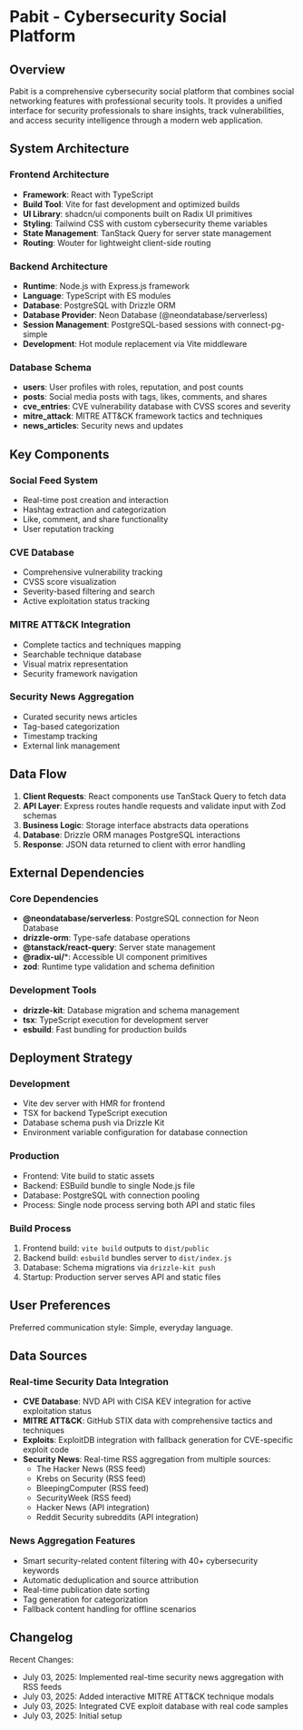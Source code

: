 # Pabit - Cybersecurity Social Platform

## Overview

Pabit is a comprehensive cybersecurity social platform that combines social networking features with professional security tools. It provides a unified interface for security professionals to share insights, track vulnerabilities, and access security intelligence through a modern web application.

## System Architecture

### Frontend Architecture
- **Framework**: React with TypeScript
- **Build Tool**: Vite for fast development and optimized builds
- **UI Library**: shadcn/ui components built on Radix UI primitives
- **Styling**: Tailwind CSS with custom cybersecurity theme variables
- **State Management**: TanStack Query for server state management
- **Routing**: Wouter for lightweight client-side routing

### Backend Architecture
- **Runtime**: Node.js with Express.js framework
- **Language**: TypeScript with ES modules
- **Database**: PostgreSQL with Drizzle ORM
- **Database Provider**: Neon Database (@neondatabase/serverless)
- **Session Management**: PostgreSQL-based sessions with connect-pg-simple
- **Development**: Hot module replacement via Vite middleware

### Database Schema
- **users**: User profiles with roles, reputation, and post counts
- **posts**: Social media posts with tags, likes, comments, and shares
- **cve_entries**: CVE vulnerability database with CVSS scores and severity
- **mitre_attack**: MITRE ATT&CK framework tactics and techniques
- **news_articles**: Security news and updates

## Key Components

### Social Feed System
- Real-time post creation and interaction
- Hashtag extraction and categorization
- Like, comment, and share functionality
- User reputation tracking

### CVE Database
- Comprehensive vulnerability tracking
- CVSS score visualization
- Severity-based filtering and search
- Active exploitation status tracking

### MITRE ATT&CK Integration
- Complete tactics and techniques mapping
- Searchable technique database
- Visual matrix representation
- Security framework navigation

### Security News Aggregation
- Curated security news articles
- Tag-based categorization
- Timestamp tracking
- External link management

## Data Flow

1. **Client Requests**: React components use TanStack Query to fetch data
2. **API Layer**: Express routes handle requests and validate input with Zod schemas
3. **Business Logic**: Storage interface abstracts data operations
4. **Database**: Drizzle ORM manages PostgreSQL interactions
5. **Response**: JSON data returned to client with error handling

## External Dependencies

### Core Dependencies
- **@neondatabase/serverless**: PostgreSQL connection for Neon Database
- **drizzle-orm**: Type-safe database operations
- **@tanstack/react-query**: Server state management
- **@radix-ui/***: Accessible UI component primitives
- **zod**: Runtime type validation and schema definition

### Development Tools
- **drizzle-kit**: Database migration and schema management
- **tsx**: TypeScript execution for development server
- **esbuild**: Fast bundling for production builds

## Deployment Strategy

### Development
- Vite dev server with HMR for frontend
- TSX for backend TypeScript execution
- Database schema push via Drizzle Kit
- Environment variable configuration for database connection

### Production
- Frontend: Vite build to static assets
- Backend: ESBuild bundle to single Node.js file
- Database: PostgreSQL with connection pooling
- Process: Single node process serving both API and static files

### Build Process
1. Frontend build: `vite build` outputs to `dist/public`
2. Backend build: `esbuild` bundles server to `dist/index.js`
3. Database: Schema migrations via `drizzle-kit push`
4. Startup: Production server serves API and static files

## User Preferences

Preferred communication style: Simple, everyday language.

## Data Sources

### Real-time Security Data Integration
- **CVE Database**: NVD API with CISA KEV integration for active exploitation status
- **MITRE ATT&CK**: GitHub STIX data with comprehensive tactics and techniques
- **Exploits**: ExploitDB integration with fallback generation for CVE-specific exploit code
- **Security News**: Real-time RSS aggregation from multiple sources:
  - The Hacker News (RSS feed)
  - Krebs on Security (RSS feed)
  - BleepingComputer (RSS feed)
  - SecurityWeek (RSS feed)
  - Hacker News (API integration)
  - Reddit Security subreddits (API integration)

### News Aggregation Features
- Smart security-related content filtering with 40+ cybersecurity keywords
- Automatic deduplication and source attribution
- Real-time publication date sorting
- Tag generation for categorization
- Fallback content handling for offline scenarios

## Changelog

Recent Changes:
- July 03, 2025: Implemented real-time security news aggregation with RSS feeds
- July 03, 2025: Added interactive MITRE ATT&CK technique modals
- July 03, 2025: Integrated CVE exploit database with real code samples
- July 03, 2025: Initial setup